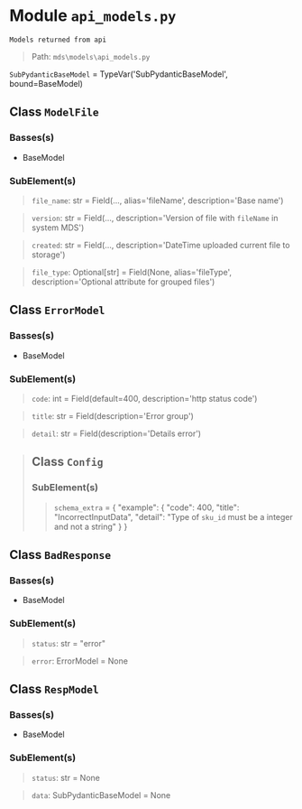 # Module `api_models.py`
```text
Models returned from api
```

> Path: `mds\models\api_models.py`
`SubPydanticBaseModel` = TypeVar('SubPydanticBaseModel', bound=BaseModel)
## Class `ModelFile`
### Basses(s)
+ BaseModel
### SubElement(s)
 > `file_name`: str = Field(..., alias='fileName', description='Base name')
 > `version`: str = Field(..., description='Version of file with `fileName` in system MDS')
 > `created`: str = Field(..., description='DateTime uploaded current file to storage')
 > `file_type`: Optional[str] = Field(None, alias='fileType', description='Optional attribute for grouped files')
## Class `ErrorModel`
### Basses(s)
+ BaseModel
### SubElement(s)
 > `code`: int = Field(default=400, description='http status code')
 > `title`: str = Field(description='Error group')
 > `detail`: str = Field(description='Details error')
 > ## Class `Config`
 > ### SubElement(s)
 > > `schema_extra` = {
 > > "example": {
 > > "code": 400,
 > > "title": "IncorrectInputData",
 > > "detail": "Type of `sku_id` must be a integer and not a string"
 > > }
 > > }
## Class `BadResponse`
### Basses(s)
+ BaseModel
### SubElement(s)
 > `status`: str = "error"
 > `error`: ErrorModel = None
## Class `RespModel`
### Basses(s)
+ BaseModel
### SubElement(s)
 > `status`: str = None
 > `data`: SubPydanticBaseModel = None